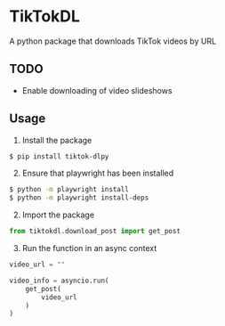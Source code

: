# TikTokDL

A python package that downloads TikTok videos by URL

## TODO

- Enable downloading of video slideshows

## Usage

1. Install the package

```bash
$ pip install tiktok-dlpy
```

2. Ensure that playwright has been installed

```bash
$ python -m playwright install
$ python -m playwright install-deps
```

2. Import the package

```python
from tiktokdl.download_post import get_post
```

3. Run the function in an async context

```python
video_url = ""

video_info = asyncio.run(
    get_post(
        video_url
    )
)
```
